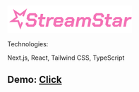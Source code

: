 ![StreamStar](./public/logo2.svg)

Technologies:

Next.js, React, Tailwind CSS, TypeScript

## Demo: [Click](https://streamstar.vercel.app/)
